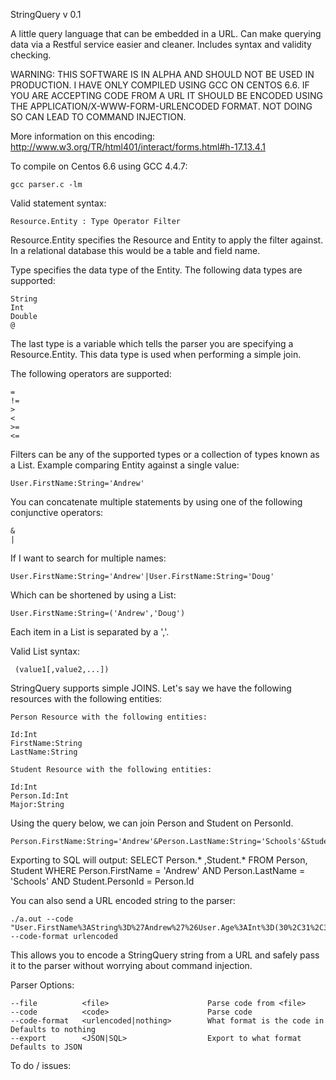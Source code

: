 StringQuery v 0.1


A little query language that can be embedded in a URL.  Can make querying data via 
a Restful service easier and cleaner.   Includes syntax and validity checking.


WARNING: THIS SOFTWARE IS IN ALPHA AND SHOULD NOT BE USED IN PRODUCTION.  I HAVE 
ONLY COMPILED USING GCC ON CENTOS 6.6. IF YOU ARE ACCEPTING CODE FROM A URL IT 
SHOULD BE ENCODED USING THE APPLICATION/X-WWW-FORM-URLENCODED FORMAT.  NOT DOING 
SO CAN LEAD TO COMMAND INJECTION.  

More information on this encoding: 
http://www.w3.org/TR/html401/interact/forms.html#h-17.13.4.1


To compile on Centos 6.6 using GCC 4.4.7: 

    gcc parser.c -lm

 
Valid statement syntax: 

    Resource.Entity : Type Operator Filter 
  
Resource.Entity specifies the Resource and Entity to apply the filter against.  
In a relational database this would be a table and field name.
  
Type specifies the data type of the Entity.  The following data types are 
supported:

    String
    Int
    Double
    @
    
The last type is a variable which tells the parser you are specifying a
Resource.Entity.  This data type is used when performing a simple join.
     
The following operators are supported:

    =
    !=
    >
    <
    >=
    <=
     
Filters can be any of the supported types or a collection of types known as 
a List.  Example comparing Entity against a single value:

    User.FirstName:String='Andrew'
     
You can concatenate multiple statements by using one of the following conjunctive
operators:

    &
    |     
     
If I want to search for multiple names:

    User.FirstName:String='Andrew'|User.FirstName:String='Doug'
 
Which can be shortened by using a List:

    User.FirstName:String=('Andrew','Doug')
        
Each item in a List is separated by a ','.
 
Valid List syntax:

     (value1[,value2,...])
     
StringQuery supports simple JOINS.  Let's say we have the following resources
with the following entities:

    Person Resource with the following entities:

    Id:Int
    FirstName:String
    LastName:String

    Student Resource with the following entities:

    Id:Int
    Person.Id:Int
    Major:String

Using the query below, we can join Person and Student on PersonId.

    Person.FirstName:String='Andrew'&Person.LastName:String='Schools'&Student.PersonId:@=Person.Id
    
Exporting to SQL will output:
    SELECT
      Person.*
      ,Student.*
    FROM Person, Student
    WHERE Person.FirstName = 'Andrew' 
    AND Person.LastName = 'Schools' 
    AND Student.PersonId = Person.Id
    
You can also send a URL encoded string to the parser:

    ./a.out --code "User.FirstName%3AString%3D%27Andrew%27%26User.Age%3AInt%3D(30%2C31%2C32)" --code-format urlencoded

This allows you to encode a StringQuery string from a URL and safely pass it to 
the parser without worrying about command injection.


Parser Options:

    --file          <file>                      Parse code from <file>   
    --code          <code>                      Parse code   
    --code-format   <urlencoded|nothing>        What format is the code in    Defaults to nothing
    --export        <JSON|SQL>                  Export to what format         Defaults to JSON     

To do / issues:
    
    

